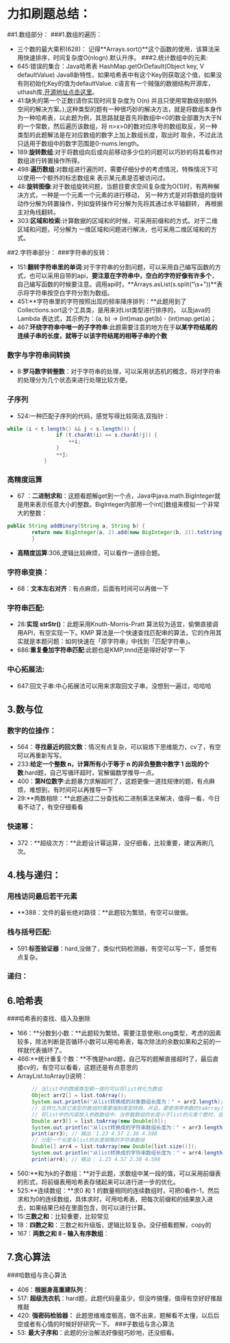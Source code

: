 # 力扣刷题总结：
##1.数组部分：
###1.数组的遍历：
+ 三个数的最大乘积(628)：
记得**Arrays.sort()**这个函数的使用，该算法采用快速排序，时间复杂度O(nlogn).默认升序。
###2.统计数组中的元素:
+ 645:错误的集合：Java哈希表 HashMap.getOrDefault(Object key, V defaultValue) Java8新特性，如果哈希表中有这个Key则获取这个值，如果没有则初始化Key的值为defaultValue.
 c语言有一个贼强的数据结构开源库，uthash库,[开源地址点击这里](https://github.com/troydhanson/uthash)。
 + 41:缺失的第一个正数(请你实现时间复杂度为 O(n) 并且只使用常数级别额外空间的解决方案。),这种类型的题有一种很巧妙的解决方法，就是将数组本身作为一种哈希表，以此题为例，其思路就是首先将数组中<0的数全部置为大于N
 的一个常数，然后遍历该数组，将 n>x>0的数对应序号的数组取反，另一种类型的此题解法是在对应数组的数字上加上数组长度，取出时
 取余，不过此法只适用于数组中的数字范围是0-nums.length。
 + 189:**旋转数组**:对于将数组向后或向前移动多少位的问题可以巧妙的将其看作对数组进行转置操作所得。
 + 498:**遍历数组**:对数组进行遍历时，需要仔细分步的考虑情况，特殊情况下可以使用一个额外的标志数组来
 表示某元素是否被访问过。
 + 48:**旋转图像**:对于数组旋转问题，当题目要求空间复杂度为O(1)时，有两种解决方式，一种是一个元素一个元素的进行移动，
 另一种方式是对将数组的旋转动作分解为转置操作，列如旋转操作可分解为先将其通过水平轴翻转，
 再根据主对角线翻转。
 + 303:**区域和检索**:计算数据的区域和的时候，可采用前缀和的方式。对于二维区域和问题，可分解为
 一维区域和问题进行解决，也可采用二维区域和的方式。
 
 ##2.字符串部分：
 ###字符串的反转：
 + 151:**翻转字符串里的单词**:对于字符串的分割问题，可以采用自己编写函数的方式，也可以采用自带的api，**要注意在字符串中，空白的字符好像有许多个**，
 自己编写函数的时候要注意。调用api时，**Arrays.asList(s.split("\\s+"))**表示将字符串按空白字符分割为数组。
 + 451:**字符串里的字符按照出现的频率降序排列：**此题用到了Collections.sort这个工具类，是用来对List类型进行排序的，
 以及java的Lambda 表达式，其示例为：(a, b) -> (int)map.get(b) - (int)map.get(a)；
 + 467:**环绕字符串中唯一的子字符串**:此题需要注意的地方在于**以某字符结尾的连续子串的长度，就等于以该字符结尾的相等子串的个数**
 ### 数字与字符串间转换
 + 8:**罗马数字转整数**：对于字符串的处理，可以采用状态机的概念，将对字符串的处理分为几个状态来进行处理比较方便。
### 子序列
 + 524:一种匹配子序列的代码，感觉写得比较简洁,双指针：
~~~java
while (i < t.length() && j < s.length()) {
                if (t.charAt(i) == s.charAt(j)) {
                    ++i;
                }
                ++j;
            }
~~~
### 高精度运算
+ 67 ：**二进制求和**：这题看题解get到一个点，Java中java.math.BigInteger就是用来表示任意大小的整数。BigInteger内部用一个int[]数组来模拟一个非常大的整数：
```java
public String addBinary(String a, String b) {
        return new BigInteger(a, 2).add(new BigInteger(b, 2)).toString(2);
        }
```
+ **高精度运算**:306,逻辑比较麻烦，可以看作一道综合题。

### 字符串变换：
+ 68：**文本左右对齐**：有点麻烦，后面有时间可以再做一下

### 字符串匹配:
+ 28:**实现 strStr()**：此题采用Knuth-Morris-Pratt 算法较为适宜，偷懒直接调用API，有空实现一下。KMP 算法是一个快速查找匹配串的算法，它的作用其实就是本题问题：如何快速在「原字符串」中找到「匹配字符串」。
+ 686:**重复叠加字符串匹配**:此题也是KMP,tnnd还是得好好学一下

### 中心拓展法:
+ 647:回文子串:中心拓展法可以用来求取回文子串，没想到一遍过，哈哈哈

## 3.数与位
### 数字的位操作：
+ 564：**寻找最近的回文数**：情况有点复杂，可以锻炼下思维能力，cv了，有空可以再重新写写。
+ 233:**给定一个整数 n，计算所有小于等于 n 的非负整数中数字 1 出现的个数**:hard题，自己写循环超时，官解偏数学推导一点。
+ 400：**第N位数字**:此题暴力求解超时了，这题更像一道找规律的题，有点麻烦，难想到，有时间可以再推导一下
+ 29:**两数相除：**此题通过二分查找和二进制乘法来解决，值得一看，今日看不动了，有空仔细看看
 ### 快速幂：
+ 372：**超级次方：**此题设计幂运算，没仔细看，比较重要，建议再刷几次。

## 4.栈与递归：
### 用栈访问最后若干元素
+ **388：文件的最长绝对路径：**此题较为繁琐，有空可以做做。
### 栈与括号匹配:
+ 591:**标签验证器**：hard,没做了，类似代码检测器，有空可以写一下，感觉有点复杂。
### 递归：
 
## 6.哈希表
###哈希表的查找、插入及删除
+ 166：**分数到小数：**此题较为繁琐，需要注意使用Long类型，考虑的因素较多，除法判断是否循环小数可以用哈希表，每次除法的余数如果和之前的一样就代表循环了。
+ 466:**统计重复个数：**不愧是hard题，自己写的题解直接超时了，最后直接cv的，有空可以看看，这题还是有点意思的
+ ArrayList.toArray()说明：
```java
        // 当list中的数据类型都一致时可以将list转化为数组
        Object arr2[] = list.toArray();
        System.out.println("从list转换成的对象数组长度为：" + arr2.length); // 输出：从list转换成的对象数组长度为：4
        // 在转化为其它类型的数组时需要强制类型转换，并且，要使用带参数的toArray方法，参数为对象数组.
        // 将list中的内容放入参数数组中，当参数数组的长度小于list的元素个数时，会自动扩充数组的长度以适应list的长度
        Double arr3[] = list.toArray(new Double[0]);
        System.out.println("从list转换成的字符串数组长度为：" + arr3.length); // 输出：从list转换成的字符串数组长度为：4
        print(arr3); // 输出：1.23 4.57 2.38 4.598
        // 分配一个长度与list的长度相等的字符串数组
        Double[] arr4 = list.toArray(new Double[list.size()]);
        System.out.println("从list转换成的字符串数组长度为：" + arr4.length); // 输出：从list转换成的字符串数组长度为：4
        print(arr4); // 输出： 1.23 4.57 2.38 4.598
```
+ 560:**和为k的子数组：**对于此题，求数组中某一段的值，可以采用前缀表的形式，将前缀表用哈希表存储起来可以进行进一步的优化。
+ 525:**连续数组：**求0 和 1 的数量相同的连续数组时，可把0看作-1，然后求和为0的连续数组，具体求时，可用哈希表，把每次前缀和的结果放入进去，如果结果已经在里面包含，则可以进行计算。
+ 15:**三数之和**：比较重要，比较常见
+ 18：**四数之和**：三数之和升级版，逻辑比较复杂。没仔细看题解，copy的
+ 167：**两数之和 II - 输入有序数组**：

## 7.贪心算法
###哈数组与贪心算法
+ 406：**根据身高重建队列**：
+ 517: **超级洗衣机**：hard题，此题代码量虽少，但没咋搞懂，值得有空好好推敲推敲
+ 420: **强密码检验器：** 此题思维难度极高，做不出来，题解看不太懂，以后后空或者有心情的时候好好研究一下。
###子数组与贪心算法
+ 53: **最大子序和**：此题的分治解法好像挺巧妙地，还没细看。